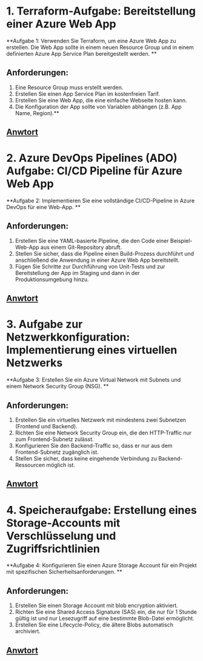# 1. Terraform-Aufgabe: Bereitstellung einer Azure Web App
**Aufgabe 1: Verwenden Sie Terraform, um eine Azure Web App zu erstellen. Die Web App sollte in einem neuen Resource Group und in einem definierten Azure App Service Plan bereitgestellt werden.
**
## Anforderungen:
1.	Eine Resource Group muss erstellt werden.
2.	Erstellen Sie einen App Service Plan im kostenfreien Tarif.
3.	Erstellen Sie eine Web App, die eine einfache Webseite hosten kann.
4.	Die Konfiguration der App sollte von Variablen abhängen (z.B. App Name, Region).**

## [Anwtort](Q1)


# 2. Azure DevOps Pipelines (ADO) Aufgabe: CI/CD Pipeline für Azure Web App
**Aufgabe 2: Implementieren Sie eine vollständige CI/CD-Pipeline in Azure DevOps für eine Web-App.
**

## Anforderungen:
1. Erstellen Sie eine YAML-basierte Pipeline, die den Code einer Beispiel-Web-App aus einem Git-Repository abruft.
2. Stellen Sie sicher, dass die Pipeline einen Build-Prozess durchführt und anschließend die Anwendung in einer Azure Web App bereitstellt.
3. Fügen Sie Schritte zur Durchführung von Unit-Tests und zur Bereitstellung der App im Staging und dann in der Produktionsumgebung hinzu.

## [Anwtort](Q2)

# 3. Aufgabe zur Netzwerkkonfiguration: Implementierung eines virtuellen Netzwerks
**Aufgabe 3: Erstellen Sie ein Azure Virtual Network mit Subnets und einem Network Security Group (NSG).
**

## Anforderungen:
1. Erstellen Sie ein virtuelles Netzwerk mit mindestens zwei Subnetzen (Frontend und Backend).
2. Richten Sie eine Network Security Group ein, die den HTTP-Traffic nur zum Frontend-Subnetz zulässt.
3. Konfigurieren Sie den Backend-Traffic so, dass er nur aus dem Frontend-Subnetz zugänglich ist.
4. Stellen Sie sicher, dass keine eingehende Verbindung zu Backend-Ressourcen möglich ist.


## [Anwtort](Q3)


# 4. Speicheraufgabe: Erstellung eines Storage-Accounts mit Verschlüsselung und Zugriffsrichtlinien
**Aufgabe 4: Konfigurieren Sie einen Azure Storage Account für ein Projekt mit spezifischen Sicherheitsanforderungen.
**

## Anforderungen:
1. Erstellen Sie einen Storage Account mit blob encryption aktiviert.
2. Richten Sie eine Shared Access Signature (SAS) ein, die nur für 1 Stunde gültig ist und nur Lesezugriff auf eine bestimmte Blob-Datei ermöglicht.
3. Erstellen Sie eine Lifecycle-Policy, die ältere Blobs automatisch archiviert.

## [Anwtort](Q4)

